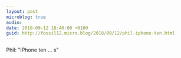 ```yaml
---
layout: post
microblog: true
audio: 
date: 2018-09-12 18:40:00 +0100
guid: http://fossil12.micro.blog/2018/09/12/phil-iphone-ten.html
---
```

Phil: "iPhone ten ... s"
